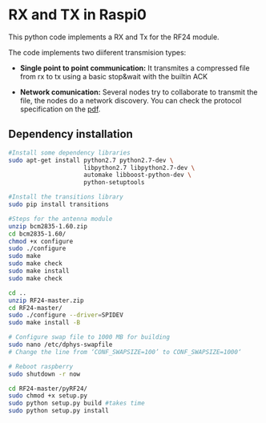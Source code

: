 # RX and TX in Raspi0

This python code implements a RX and Tx for the RF24 module.

The code implements two diiferent transmision types:

- **Single point to point communication:** It transmites a compressed file from rx to tx using a basic stop&wait with the builtin ACK

- **Network comunication:** Several nodes try to collaborate to transmit the file, the nodes do a network discovery. You can check the protocol specification on the [pdf](./NetworkProtocolSpec.pdf).

## Dependency installation

```bash
#Install some dependency libraries
sudo apt-get install python2.7 python2.7-dev \
                     libpython2.7 libpython2.7-dev \
                     automake libboost-python-dev \
                     python-setuptools

#Install the transitions library
sudo pip install transitions

#Steps for the antenna module
unzip bcm2835-1.60.zip
cd bcm2835-1.60/
chmod +x configure
sudo ./configure
sudo make
sudo make check
sudo make install
sudo make check

cd ..
unzip RF24-master.zip
cd RF24-master/
sudo ./configure --driver=SPIDEV
sudo make install -B

# Configure swap file to 1000 MB for building
sudo nano /etc/dphys-swapfile
# Change the line from ‘CONF_SWAPSIZE=100’ to CONF_SWAPSIZE=1000‘

# Reboot raspberry
sudo shutdown -r now

cd RF24-master/pyRF24/
sudo chmod +x setup.py
sudo python setup.py build #takes time
sudo python setup.py install

```
